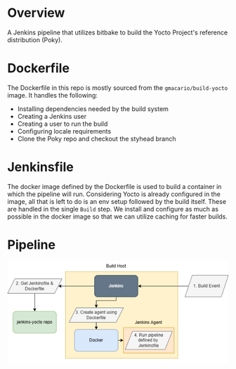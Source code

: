 # Overview
A Jenkins pipeline that utilizes bitbake to build the Yocto Project's reference distribution (Poky).

# Dockerfile
The Dockerfile in this repo is mostly sourced from the ```gmacario/build-yocto``` image. It handles the following:
- Installing dependencies needed by the build system
- Creating a Jenkins user
- Creating a user to run the build
- Configuring locale requirements
- Clone the Poky repo and checkout the styhead branch

# Jenkinsfile
The docker image defined by the Dockerfile is used to build a container in which the pipeline will run. Considering Yocto is already configured in the image, all that is left to do is an env setup followed by the build itself. These are handled in the single ```Build``` step. We install and configure as much as possible in the docker image so that we can utilize caching for faster builds.

# Pipeline
![Pipeline Diagram](diagram.png)